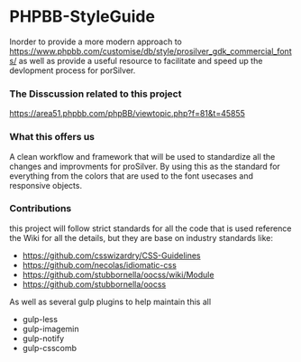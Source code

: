 PHPBB-StyleGuide
====================

Inorder to provide a more modern approach to https://www.phpbb.com/customise/db/style/prosilver_gdk_commercial_fonts/
as well as provide a useful resource to facilitate and speed up the devlopment process for porSilver.

### The Disscussion related to this project
https://area51.phpbb.com/phpBB/viewtopic.php?f=81&t=45855

### What this offers us

A clean workflow and framework that will be used to standardize all the changes and improvments for proSilver. By using this as the standard for everything from the colors that are used to the font usecases and responsive objects.

### Contributions

this project will follow strict standards for all the code that is used reference the Wiki for all the details, but they are base on industry standards like:

- https://github.com/csswizardry/CSS-Guidelines
- https://github.com/necolas/idiomatic-css
- https://github.com/stubbornella/oocss/wiki/Module
- https://github.com/stubbornella/oocss

As well as several gulp plugins to help maintain this all

- gulp-less
- gulp-imagemin
- gulp-notify
- gulp-csscomb
